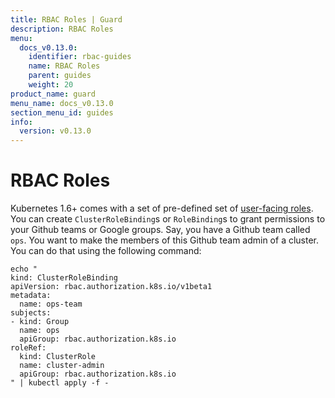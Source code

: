 ```yaml
---
title: RBAC Roles | Guard
description: RBAC Roles
menu:
  docs_v0.13.0:
    identifier: rbac-guides
    name: RBAC Roles
    parent: guides
    weight: 20
product_name: guard
menu_name: docs_v0.13.0
section_menu_id: guides
info:
  version: v0.13.0
---
```


# RBAC Roles

Kubernetes 1.6+ comes with a set of pre-defined set of [user-facing roles](https://kubernetes.io/docs/admin/authorization/rbac/#user-facing-roles). You can create `ClusterRoleBinding`s or `RoleBinding`s to grant permissions to your Github teams or Google groups. Say, you have a Github team called `ops`. You want to make the members of this Github team admin of a cluster. You can do that using the following command:

```console
echo "
kind: ClusterRoleBinding
apiVersion: rbac.authorization.k8s.io/v1beta1
metadata:
  name: ops-team
subjects:
- kind: Group
  name: ops
  apiGroup: rbac.authorization.k8s.io
roleRef:
  kind: ClusterRole
  name: cluster-admin
  apiGroup: rbac.authorization.k8s.io
" | kubectl apply -f -
```
